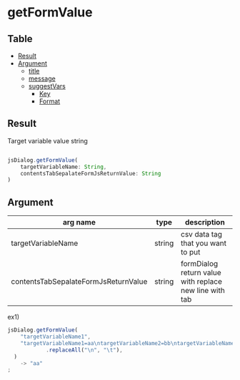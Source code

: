 # getFormValue

Table
-----------------
* [Result](#overview)
* [Argument](#argument)
  * [title](#title)
  * [message](#message)
  * [suggestVars](#suggestVars)
    * [Key](#key)
    * [Format](#format)


## Result

Target variable value string


```js.js

jsDialog.getFormValue(
	targetVariableName: String,
	contentsTabSepalateFormJsReturnValue: String
)

```

## Argument

| arg name | type | description |
| -------- | -------- | -------- |
| targetVariableName | string | csv data tag that you want to put |
| contentsTabSepalateFormJsReturnValue | string | formDialog return value with replace new line with tab |


ex1) 

```js.js
jsDialog.getFormValue(
	"targetVariableName1",
	"targetVariableName1=aa\ntargetVariableName2=bb\ntargetVariableName3=cc"
            .replaceAll("\n", "\t"),
  )
	-> "aa"
;
```

